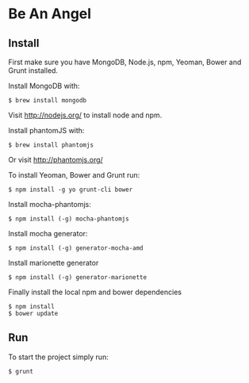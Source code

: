 Be An Angel
===========

Install
-------
First make sure you have MongoDB, Node.js, npm, Yeoman, Bower and Grunt installed.

Install MongoDB with:

	$ brew install mongodb

Visit http://nodejs.org/ to install node and npm.


Install phantomJS with:

	$ brew install phantomjs

Or visit http://phantomjs.org/


To install Yeoman, Bower and Grunt run:

	$ npm install -g yo grunt-cli bower


Install mocha-phantomjs:

	$ npm install (-g) mocha-phantomjs


Install mocha generator:

	$ npm install (-g) generator-mocha-amd


Install marionette generator

	$ npm install (-g) generator-marionette

Finally install the local npm and bower dependencies

	$ npm install
	$ bower update


Run
---
To start the project simply run:

	$ grunt

